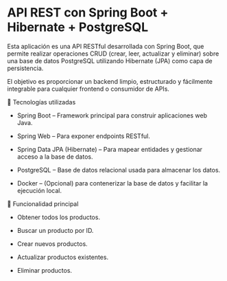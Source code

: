 
# API REST con Spring Boot + Hibernate + PostgreSQL

Esta aplicación es una API RESTful desarrollada con Spring Boot, que permite realizar operaciones CRUD (crear, leer, actualizar y eliminar) sobre una base de datos PostgreSQL utilizando Hibernate (JPA) como capa de persistencia.

El objetivo es proporcionar un backend limpio, estructurado y fácilmente integrable para cualquier frontend o consumidor de APIs.

🚀 Tecnologías utilizadas
- Spring Boot – Framework principal para construir aplicaciones web Java.

- Spring Web – Para exponer endpoints RESTful.

- Spring Data JPA (Hibernate) – Para mapear entidades y gestionar acceso a la base de datos.

- PostgreSQL – Base de datos relacional usada para almacenar los datos.

- Docker – (Opcional) para contenerizar la base de datos y facilitar la ejecución local.

📁 Funcionalidad principal
- Obtener todos los productos.

- Buscar un producto por ID.

- Crear nuevos productos.

- Actualizar productos existentes.

- Eliminar productos.
